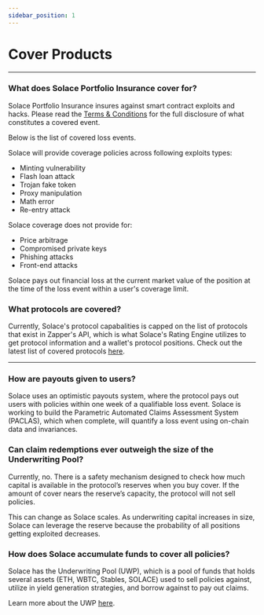 ```yaml
---
sidebar_position: 1
---
```


# Cover Products

---

### What does Solace Portfolio Insurance cover for?
Solace Portfolio Insurance insures against smart contract exploits and hacks. Please read the <u>Terms & Conditions</u> for the full disclosure of what constitutes a covered event.

Below is the list of covered loss events.

Solace will provide coverage policies across following exploits types:
- Minting vulnerability
- Flash loan attack
- Trojan fake token
- Proxy manipulation
- Math error
- Re-entry attack

Solace coverage does not provide for:
- Price arbitrage
- Compromised private keys
- Phishing attacks
- Front-end attacks

Solace pays out financial loss at the current market value of the position at the time of the loss event within a user's coverage limit.

### What protocols are covered?
Currently, Solace's protocol capabalities is capped on the list of protocols that exist in Zapper's API, which is what Solace's Rating Engine utilizes to get protocol information and a wallet's protocol positions. Check out the latest list of covered protocols [<u>here</u>](https://risk-data.solace.fi/series).

---

### How are payouts given to users?
Solace uses an optimistic payouts system, where the protocol pays out users with policies within one week of a qualifiable loss event. Solace is working to build the Parametric Automated Claims Assessment System (PACLAS), which when complete, will quantify a loss event using on-chain data and invariances.

### Can claim redemptions ever outweigh the size of the Underwriting Pool?
Currently, no. There is a safety mechanism designed to check how much capital is available in the protocol’s reserves when you buy cover. If the amount of cover nears the reserve’s capacity, the protocol will not sell policies.

This can change as Solace scales. As underwriting capital increases in size, Solace can leverage the reserve because the probability of all positions getting exploited decreases.

### How does Solace accumulate funds to cover all policies?
Solace has the Underwriting Pool (UWP), which is a pool of funds that holds several assets (ETH, WBTC, Stables, SOLACE) used to sell policies against, utilize in yield generation strategies, and borrow against to pay out claims.

Learn more about the UWP [<u>here</u>](/docs/architecture/underwriting-pool).
